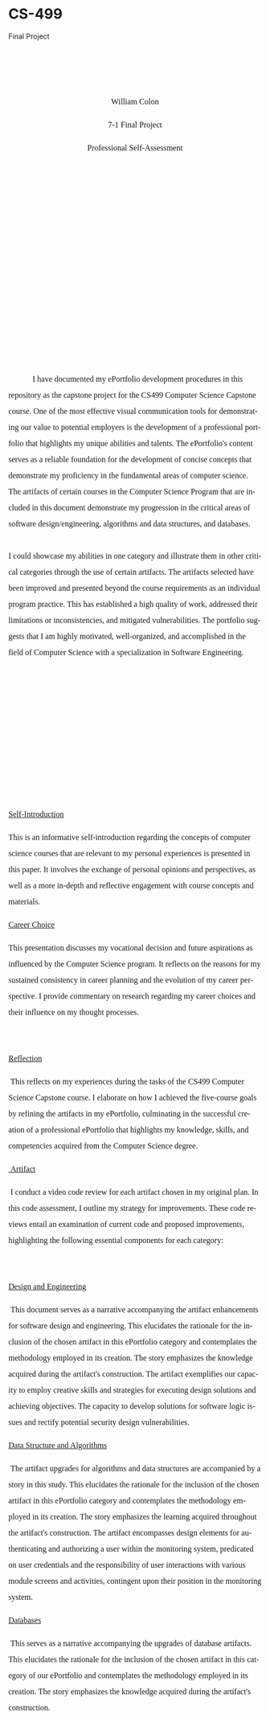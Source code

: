 # CS-499
Final Project
<!--
 /* Font Definitions */
 @font-face
	{font-family:"Cambria Math";
	panose-1:2 4 5 3 5 4 6 3 2 4;
	mso-font-charset:0;
	mso-generic-font-family:roman;
	mso-font-pitch:variable;
	mso-font-signature:-536869121 1107305727 33554432 0 415 0;}
@font-face
	{font-family:Calibri;
	panose-1:2 15 5 2 2 2 4 3 2 4;
	mso-font-charset:0;
	mso-generic-font-family:swiss;
	mso-font-pitch:variable;
	mso-font-signature:-469750017 -1040178053 9 0 511 0;}
 /* Style Definitions */
 p.MsoNormal, li.MsoNormal, div.MsoNormal
	{mso-style-unhide:no;
	mso-style-qformat:yes;
	mso-style-parent:"";
	margin-top:0in;
	margin-right:0in;
	margin-bottom:8.0pt;
	margin-left:0in;
	line-height:107%;
	mso-pagination:widow-orphan;
	font-size:11.0pt;
	font-family:"Calibri",sans-serif;
	mso-ascii-font-family:Calibri;
	mso-ascii-theme-font:minor-latin;
	mso-fareast-font-family:Calibri;
	mso-fareast-theme-font:minor-latin;
	mso-hansi-font-family:Calibri;
	mso-hansi-theme-font:minor-latin;
	mso-bidi-font-family:"Times New Roman";
	mso-bidi-theme-font:minor-bidi;
	mso-font-kerning:1.0pt;
	mso-ligatures:standardcontextual;}
a:link, span.MsoHyperlink
	{mso-style-priority:99;
	color:#0563C1;
	mso-themecolor:hyperlink;
	text-decoration:underline;
	text-underline:single;}
a:visited, span.MsoHyperlinkFollowed
	{mso-style-noshow:yes;
	mso-style-priority:99;
	color:#954F72;
	mso-themecolor:followedhyperlink;
	text-decoration:underline;
	text-underline:single;}
span.SpellE
	{mso-style-name:"";
	mso-spl-e:yes;}
span.GramE
	{mso-style-name:"";
	mso-gram-e:yes;}
.MsoChpDefault
	{mso-style-type:export-only;
	mso-default-props:yes;
	mso-ascii-font-family:Calibri;
	mso-ascii-theme-font:minor-latin;
	mso-fareast-font-family:Calibri;
	mso-fareast-theme-font:minor-latin;
	mso-hansi-font-family:Calibri;
	mso-hansi-theme-font:minor-latin;
	mso-bidi-font-family:"Times New Roman";
	mso-bidi-theme-font:minor-bidi;}
.MsoPapDefault
	{mso-style-type:export-only;
	margin-bottom:8.0pt;
	line-height:107%;}
@page WordSection1
	{size:8.5in 11.0in;
	margin:1.0in 1.0in 1.0in 1.0in;
	mso-header-margin:.5in;
	mso-footer-margin:.5in;
	mso-paper-source:0;}
div.WordSection1
	{page:WordSection1;}
-->
</style>
<!--[if gte mso 10]>
<style>
 /* Style Definitions */
 table.MsoNormalTable
	{mso-style-name:"Table Normal";
	mso-tstyle-rowband-size:0;
	mso-tstyle-colband-size:0;
	mso-style-noshow:yes;
	mso-style-priority:99;
	mso-style-parent:"";
	mso-padding-alt:0in 5.4pt 0in 5.4pt;
	mso-para-margin-top:0in;
	mso-para-margin-right:0in;
	mso-para-margin-bottom:8.0pt;
	mso-para-margin-left:0in;
	line-height:107%;
	mso-pagination:widow-orphan;
	font-size:11.0pt;
	font-family:"Calibri",sans-serif;
	mso-ascii-font-family:Calibri;
	mso-ascii-theme-font:minor-latin;
	mso-hansi-font-family:Calibri;
	mso-hansi-theme-font:minor-latin;
	mso-bidi-font-family:"Times New Roman";
	mso-bidi-theme-font:minor-bidi;
	mso-font-kerning:1.0pt;
	mso-ligatures:standardcontextual;}
</style>
<![endif]--><!--[if gte mso 9]><xml>
 <o:shapedefaults v:ext="edit" spidmax="1026"/>
</xml><![endif]--><!--[if gte mso 9]><xml>
 <o:shapelayout v:ext="edit">
  <o:idmap v:ext="edit" data="1"/>
 </o:shapelayout></xml><![endif]-->
</head>

<body lang=EN-US link="#0563C1" vlink="#954F72" style='tab-interval:.5in;
word-wrap:break-word'>

<div class=WordSection1>


<p class=MsoNormal style='line-height:200%'><span style='font-size:12.0pt;
line-height:200%;font-family:"Times New Roman",serif'><o:p>&nbsp;</o:p></span></p>

<p class=MsoNormal style='line-height:200%'><span style='font-size:12.0pt;
line-height:200%;font-family:"Times New Roman",serif'><o:p>&nbsp;</o:p></span></p>

<p class=MsoNormal align=center style='text-align:center;line-height:200%'><span
style='font-size:12.0pt;line-height:200%;font-family:"Times New Roman",serif'>William
Colon<o:p></o:p></span></p>

<p class=MsoNormal align=center style='text-align:center;line-height:200%'><span
style='font-size:12.0pt;line-height:200%;font-family:"Times New Roman",serif'>7-1
Final Project<o:p></o:p></span></p>

<p class=MsoNormal align=center style='text-align:center;line-height:200%'><span
style='font-size:12.0pt;line-height:200%;font-family:"Times New Roman",serif'>Professional
Self-Assessment<o:p></o:p></span></p>

<p class=MsoNormal style='line-height:200%'><span style='font-size:12.0pt;
line-height:200%;font-family:"Times New Roman",serif'><o:p>&nbsp;</o:p></span></p>

<p class=MsoNormal style='line-height:200%'><span style='font-size:12.0pt;
line-height:200%;font-family:"Times New Roman",serif'><o:p>&nbsp;</o:p></span></p>

<p class=MsoNormal style='line-height:200%'><span style='font-size:12.0pt;
line-height:200%;font-family:"Times New Roman",serif'><o:p>&nbsp;</o:p></span></p>

<p class=MsoNormal style='line-height:200%'><span style='font-size:12.0pt;
line-height:200%;font-family:"Times New Roman",serif'><o:p>&nbsp;</o:p></span></p>

<p class=MsoNormal style='line-height:200%'><span style='font-size:12.0pt;
line-height:200%;font-family:"Times New Roman",serif'><o:p>&nbsp;</o:p></span></p>

<p class=MsoNormal style='line-height:200%'><span style='font-size:12.0pt;
line-height:200%;font-family:"Times New Roman",serif'><o:p>&nbsp;</o:p></span></p>

<p class=MsoNormal style='line-height:200%'><span style='font-size:12.0pt;
line-height:200%;font-family:"Times New Roman",serif'><o:p>&nbsp;</o:p></span></p>

<p class=MsoNormal style='line-height:200%'><span style='font-size:12.0pt;
line-height:200%;font-family:"Times New Roman",serif'><o:p>&nbsp;</o:p></span></p>

<p class=MsoNormal style='line-height:200%'><span style='font-size:12.0pt;
line-height:200%;font-family:"Times New Roman",serif'><o:p>&nbsp;</o:p></span></p>

<p class=MsoNormal style='margin-bottom:0in;text-indent:.5in;line-height:200%'><span
style='font-size:12.0pt;line-height:200%;font-family:"Times New Roman",serif;
mso-fareast-font-family:"Times New Roman";mso-font-kerning:0pt;mso-ligatures:
none'>I have documented my ePortfolio development procedures in this repository
as the capstone project for the CS499 Computer Science Capstone course. One of
the most effective visual communication tools for demonstrating our value to
potential employers is the development of a professional portfolio that
highlights my unique abilities and talents. The <span class=SpellE>ePortfolio's</span>
content serves as a reliable foundation for the development of concise concepts
that demonstrate my proficiency in the fundamental areas of computer science.
The artifacts of certain courses in the Computer Science Program that are
included in this document demonstrate my progression in the critical areas of
software design/engineering, algorithms and data structures, and databases. <br>
<br>
I could showcase my abilities in one category and illustrate them in other
critical categories <span class=GramE>through the use of</span> certain
artifacts. The artifacts selected have been improved and presented beyond the
course requirements as an individual program practice. This has established a
high quality of work, addressed their limitations or inconsistencies, and
mitigated vulnerabilities. The portfolio suggests that I am highly motivated,
well-organized, and accomplished in the field of Computer Science with a
specialization in Software Engineering.<o:p></o:p></span></p>

<p class=MsoNormal style='line-height:200%'><span style='font-size:12.0pt;
line-height:200%;font-family:"Times New Roman",serif'><o:p>&nbsp;</o:p></span></p>

<p class=MsoNormal style='line-height:200%'><span style='font-size:12.0pt;
line-height:200%;font-family:"Times New Roman",serif'><o:p>&nbsp;</o:p></span></p>

<p class=MsoNormal style='line-height:200%'><span style='font-size:12.0pt;
line-height:200%;font-family:"Times New Roman",serif'><o:p>&nbsp;</o:p></span></p>

<p class=MsoNormal style='line-height:200%'><span style='font-size:12.0pt;
line-height:200%;font-family:"Times New Roman",serif'><o:p>&nbsp;</o:p></span></p>

<p class=MsoNormal style='line-height:200%'><span style='font-size:12.0pt;
line-height:200%;font-family:"Times New Roman",serif'><o:p>&nbsp;</o:p></span></p>

<p class=MsoNormal style='line-height:200%'><span style='font-size:12.0pt;
line-height:200%;font-family:"Times New Roman",serif'><o:p>&nbsp;</o:p></span></p>

<p class=MsoNormal style='line-height:200%'><span style='font-size:12.0pt;
line-height:200%;font-family:"Times New Roman",serif'><a
href="https://github.com/williamcolon/snhu/blob/main/CS-499/CS%20499%20Module%20One%20Assignment%20Template%20.docx">Self-Introduction</a><o:p></o:p></span></p>

<p class=MsoNormal style='line-height:200%'><span style='font-size:12.0pt;
line-height:200%;font-family:"Times New Roman",serif;mso-fareast-font-family:
"Times New Roman";mso-font-kerning:0pt;mso-ligatures:none'>This is an
informative self-introduction regarding the concepts of computer science
courses that are relevant to my personal experiences is presented in this
paper. It involves the exchange of personal opinions and perspectives, as well
as a more in-depth and reflective engagement with course concepts and materials.<o:p></o:p></span></p>

<p class=MsoNormal style='line-height:200%'><span style='font-size:12.0pt;
line-height:200%;font-family:"Times New Roman",serif;mso-fareast-font-family:
"Times New Roman";mso-font-kerning:0pt;mso-ligatures:none'><a
href="https://github.com/williamcolon/snhu/blob/main/CS-499/4-1%20Journal%20Career%20Choice%20and%20Artifact%20Update.docx">Career
Choice</a><o:p></o:p></span></p>

<p class=MsoNormal style='margin-bottom:0in;line-height:200%'><span
style='font-size:12.0pt;line-height:200%;font-family:"Times New Roman",serif;
mso-fareast-font-family:"Times New Roman";mso-font-kerning:0pt;mso-ligatures:
none'>This presentation discusses my vocational decision and future aspirations
as influenced by the Computer Science program. It reflects on the reasons for
my sustained consistency in career planning and the evolution of my career
perspective. I provide commentary on research regarding my career choices and
their influence on my thought processes.<o:p></o:p></span></p>

<p class=MsoNormal style='margin-bottom:0in;line-height:200%'><span
style='font-size:12.0pt;line-height:200%;font-family:"Times New Roman",serif;
mso-fareast-font-family:"Times New Roman";mso-font-kerning:0pt;mso-ligatures:
none'><o:p>&nbsp;</o:p></span></p>

<p class=MsoNormal style='margin-bottom:0in;line-height:200%'><span
style='font-size:12.0pt;line-height:200%;font-family:"Times New Roman",serif;
mso-fareast-font-family:"Times New Roman";mso-font-kerning:0pt;mso-ligatures:
none'><a
href="https://github.com/williamcolon/snhu/tree/98e2edb6abd21acd41b4b089e0c80a7c09d16d68/CS-499/7-1%20FINAL%20PROJECT%20SUBMISSION%20REFLECTION.docx">Reflection</a><o:p></o:p></span></p>

<p class=MsoNormal style='line-height:200%'><span style='font-size:12.0pt;
line-height:200%;font-family:"Times New Roman",serif'>&nbsp;This reflects on my
experiences during the tasks of the CS499 Computer Science Capstone course. I
elaborate on how I achieved the five-course goals by refining the artifacts in
my ePortfolio, culminating in the successful creation of a professional
ePortfolio that highlights my knowledge, skills, and competencies acquired from
the Computer Science degree.<o:p></o:p></span></p>

<p class=MsoNormal style='line-height:200%'><span style='font-size:12.0pt;
line-height:200%;font-family:"Times New Roman",serif'><a
href="https://youtu.be/q6REzM9CF4g"><span
style='mso-spacerun:yes'> </span>Artifact</a><o:p></o:p></span></p>

<p class=MsoNormal style='line-height:200%'><span style='font-size:12.0pt;
line-height:200%;font-family:"Times New Roman",serif'>&nbsp;I conduct a video
code review for each artifact chosen in my original plan. In this code
assessment, I outline my strategy for improvements. These code reviews entail
an examination of current code and proposed improvements, highlighting the
following essential components for each category:<o:p></o:p></span></p>

<p class=MsoNormal style='line-height:200%'><span style='font-size:12.0pt;
line-height:200%;font-family:"Times New Roman",serif'><o:p>&nbsp;</o:p></span></p>

<p class=MsoNormal style='line-height:200%'><span style='font-size:12.0pt;
line-height:200%;font-family:"Times New Roman",serif'><a
href="https://github.com/williamcolon/snhu/blob/main/CS-499/3-2%20Milestone%20Two%20Enhancement%20One%20Software%20Design%20and%20Engineering.docx">Design
and Engineering</a><o:p></o:p></span></p>

<p class=MsoNormal style='line-height:200%'><span style='font-size:12.0pt;
line-height:200%;font-family:"Times New Roman",serif'>&nbsp;This document
serves as a narrative accompanying the artifact enhancements for software
design and engineering. This elucidates the rationale for the inclusion of the
chosen artifact in this ePortfolio category and contemplates the methodology
employed in its creation. The story emphasizes the knowledge acquired during
the artifact's construction. The artifact exemplifies our capacity to employ
creative skills and strategies for executing design solutions and achieving
objectives. The capacity to develop solutions for software logic issues and
rectify potential security design vulnerabilities.<o:p></o:p></span></p>

<p class=MsoNormal style='line-height:200%'><span style='font-size:12.0pt;
line-height:200%;font-family:"Times New Roman",serif'><a
href="https://github.com/williamcolon/snhu/blob/main/CS-499/4-2%20Milestone%20Three%20Enhancement%20Two%20.docx">Data
Structure and Algorithms</a><o:p></o:p></span></p>

<p class=MsoNormal style='line-height:200%'><span style='font-size:12.0pt;
line-height:200%;font-family:"Times New Roman",serif'>&nbsp;The artifact
upgrades for algorithms and data structures are accompanied by a story in this
study. This elucidates the rationale for the inclusion of the chosen artifact
in this ePortfolio category and contemplates the methodology employed in its creation.
The story emphasizes the learning acquired throughout the artifact's
construction. The artifact encompasses design elements for authenticating and
authorizing a user within the monitoring system, predicated on user credentials
and the responsibility of user interactions with various module screens and
activities, contingent upon their position in the monitoring system.<o:p></o:p></span></p>

<p class=MsoNormal style='line-height:200%'><span style='font-size:12.0pt;
line-height:200%;font-family:"Times New Roman",serif'><a
href="https://github.com/williamcolon/snhu/blob/main/CS-499/5-2%20Milestone%20Four%20Enhancement%20Three%20Databases.docx">Databases</a><o:p></o:p></span></p>

<p class=MsoNormal style='line-height:200%'><span style='font-size:12.0pt;
line-height:200%;font-family:"Times New Roman",serif'>&nbsp;This serves as a
narrative accompanying the upgrades of database artifacts. This elucidates the
rationale for the inclusion of the chosen artifact in this category of our
ePortfolio and contemplates the methodology employed in its creation. The story
emphasizes the knowledge acquired during the artifact's construction.<o:p></o:p></span></p>

</div>

</body>

</html>
